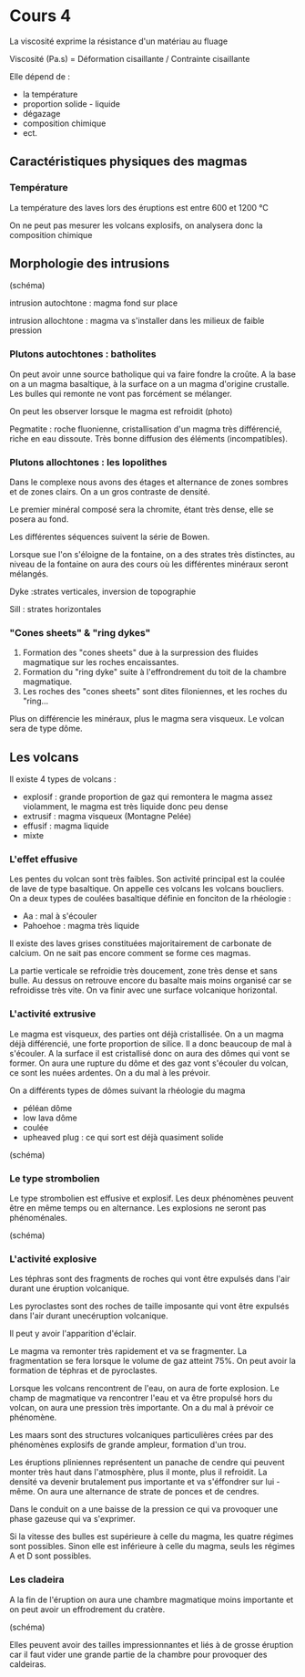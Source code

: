 # Cours 4

La viscosité exprime la résistance d'un matériau au fluage

Viscosité (Pa.s) = Déformation cisaillante / Contrainte cisaillante

Elle dépend de :

* la température
* proportion solide - liquide
* dégazage
* composition chimique
* ect.

## Caractéristiques physiques des magmas

### Température

La température des laves lors des éruptions est entre 600 et 1200 °C

On ne peut pas mesurer les volcans explosifs, on analysera donc la composition chimique

## Morphologie des intrusions

(schéma)

intrusion autochtone : magma fond sur place

intrusion allochtone : magma va s'installer dans les milieux de faible pression

### Plutons autochtones : batholites

On peut avoir unne source batholique qui va faire fondre la croûte. A la base on a un magma basaltique, à la surface on a un magma d'origine crustalle. Les bulles qui remonte ne vont pas forcément se mélanger.

On peut les observer lorsque le magma est refroidit (photo)

Pegmatite : roche fluonienne, cristallisation d'un magma très différencié, riche en eau dissoute. Très bonne diffusion des éléments (incompatibles).

### Plutons allochtones : les lopolithes

Dans le complexe  nous avons des étages et alternance de zones sombres et de zones clairs. On a un gros contraste de densité.

Le premier minéral composé sera la chromite, étant très dense, elle se posera au fond.

Les différentes séquences suivent la série de Bowen. 

Lorsque sue l'on s'éloigne de la fontaine, on a des strates très distinctes, au niveau de la fontaine on aura des cours où les différentes minéraux seront mélangés.

Dyke :strates verticales, inversion de topographie

Sill : strates horizontales

### "Cones sheets" & "ring dykes"

1. Formation des "cones sheets" due à la surpression des fluides magmatique sur les roches encaissantes. 
2. Formation du "ring dyke" suite à l'effrondrement du toit de la chambre magmatique.
3. Les roches des "cones sheets" sont dites filoniennes, et les roches du "ring...

Plus on différencie les minéraux, plus le magma sera visqueux. Le volcan sera de type dôme.

## Les volcans

Il existe 4 types de volcans :

* explosif : grande proportion de gaz qui remontera le magma assez violamment, le magma est très liquide donc peu dense
* extrusif : magma  visqueux (Montagne Pelée) 
* effusif : magma liquide
* mixte 

### L'effet effusive

Les pentes du volcan sont très faibles. Son activité principal est la coulée de lave de type basaltique. On appelle ces volcans les volcans boucliers. On a deux types de coulées basaltique définie en fonciton de la rhéologie :

* Aa : mal à s'écouler 
* Pahoehoe : magma très liquide

Il existe des laves grises constituées majoritairement de carbonate de calcium. On ne sait pas encore comment se forme ces magmas.

La partie verticale se refroidie très doucement, zone très dense et sans bulle. Au dessus on retrouve encore du basalte mais moins organisé car se refroidisse très vite. On va finir avec une surface volcanique horizontal.

### L'activité extrusive

Le magma est visqueux, des parties ont déjà cristallisée. On a un magma déjà différencié, une forte proportion de silice. Il a donc beaucoup de mal à s'écouler. A la surface il est cristallisé donc on aura des dômes qui vont se former. On aura une rupture du dôme et des gaz vont s'écouler du volcan, ce sont les nuées ardentes. On a du mal à les prévoir.

On a différents types de dômes suivant la rhéologie du magma

* péléan dôme
* low lava dôme
* coulée
* upheaved plug : ce qui sort est déjà quasiment solide

(schéma)

### Le type strombolien

Le type strombolien est effusive et explosif. Les deux phénomènes peuvent être en même temps ou en alternance. Les explosions ne seront pas phénoménales.

(schéma)

### L'activité explosive

Les téphras sont des fragments de roches qui vont être expulsés dans l'air durant une éruption volcanique.

Les pyroclastes sont des roches de taille imposante qui vont être expulsés dans l'air durant unecéruption volcanique. 

Il peut y avoir l'apparition d'éclair.

Le magma va remonter très rapidement et va se fragmenter. La fragmentation se fera lorsque le volume de gaz atteint 75%. On peut avoir la formation de téphras et de pyroclastes.

Lorsque les volcans rencontrent de l'eau, on aura de forte explosion. Le champ de magmatique va rencontrer l'eau et va être propulsé hors du volcan, on aura une pression très importante. On a du mal à prévoir ce phénomène.

Les maars sont des structures volcaniques particulières crées par des phénomènes explosifs de grande ampleur, formation d'un trou. 

Les éruptions pliniennes représentent un panache de cendre qui peuvent monter très haut dans l'atmosphère, plus il monte, plus il refroidit. La densité va devenir brutalement pus importante et va s'éffondrer sur lui - même. On aura une alternance de strate de ponces et de cendres.

Dans le conduit on a une baisse de la pression ce qui va provoquer une phase gazeuse qui va s'exprimer.

Si la vitesse des bulles est supérieure à celle du magma, les quatre régimes sont possibles. Sinon elle est inférieure à celle du magma, seuls les régimes A et D sont possibles.

### Les cladeira

A la fin de l'éruption on aura une chambre magmatique moins importante et on peut avoir un effrodrement du cratère.

(schéma)

Elles peuvent avoir des tailles impressionnantes et liés à de grosse éruption car il faut vider une grande partie de la chambre pour provoquer des caldeiras.

